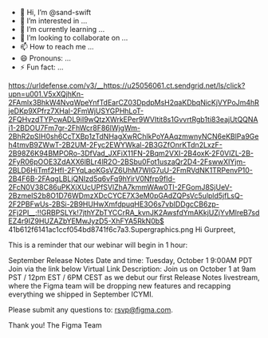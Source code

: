 - 👋 Hi, I’m @sand-swift
- 👀 I’m interested in ...
- 🌱 I’m currently learning ...
- 💞️ I’m looking to collaborate on ...
- 📫 How to reach me ...
- 😄 Pronouns: ...
- ⚡ Fun fact: ...

<!---
sand-swift/sand-swift is a ✨ special ✨ repository because its `README.md` (this file) appears on your GitHub profile.
You can click the Preview link to take a look at your changes.
--->
https://urldefense.com/v3/__https://u25056061.ct.sendgrid.net/ls/click?upn=u001.V5xXQjhKn-2FAmlx3BhkW4NvqWpeYnfTdEarCZ03DpdpMsH2qaKDbqNicKjVYPoJm4hRjeDKp9XPfrz7XHaI-2FmWjUSYGPHhLoT-2FQHvzdTYPcwADL9iI9wQtzXWrkEPer9WVItit8s1GvvrtRgb1ti83eajUtQQNAi1-2BDOU7Fm7gr-2FhWcr8F86lWjgWm-2BhR2pSIH0sh6CcTXBp1zTdNHagXwRChlkPoYAAqzmwnyNCN6eKBlPa9Geh4tmvB9ZWwT-2B2UM-2Fyc2EWYWkal-2B3GZfOnrKTdn2LxzF-2B98Z6K94BMPORo-3DfVad_JXFiX11FN-2Bqm2VXI-2B4oxK-2F0VlZL-2B-2FyR06pOOE3ZdAXX6lBLr4lR2O-2BSbu0Fot1uszaQr2D4-2FswwXIYjm-2BLD6HiTmf2HfI-2FYqLaoKGsVZ6UhM7WlG7uU-2FmRVdNK1TRPenvP10-2B4F6B-2FAqgLBLjQNIzd5q6vFq9hYirV0Nfrp9fId-2FcN0V38C86uPKXjXUcUPfSVlZhA7kmmWAw0TI-2FGomJ8SjUeV-2BzmeIS2b8O1D76WDmzXDcCYCE7X3eM0pGAdZQPsVc5ulpld5jfLsQ-2F2PBFwUs-2BSi-2B9HUHwXmfdpuqHE3O6s7vbIDDgcCB6zp-2Fj2Pl__;!!GRBPSLYk!7jthYZbTYCCrRA_kvnJK2AwsfdYmAKkjUZjYvMlreB7sdEZ4r9IZ9HUZAZbYEMwJyzD5-XhFYA5RkN0b$
41b612f6141ac1ccf054bd8741f6c7a3.Supergraphics.png
Hi Gurpreet,

This is a reminder that our webinar will begin in 1 hour:

September Release Notes
Date and time: Tuesday, October 1 9:00AM PDT
Join via the link below
Virtual Link
Description:
Join us on October 1 at 9am PST / 12pm EST / 6PM CEST as we debut our first Release Notes livestream, where the Figma team will be dropping new features and recapping everything we shipped in September ICYMI.

Please submit any questions to: rsvp@figma.com.

Thank you!
The Figma Team
